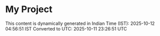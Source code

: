 # My Project

This content is dynamically generated in Indian Time (IST): 2025-10-12 04:56:51 IST
Converted to UTC: 2025-10-11 23:26:51 UTC
